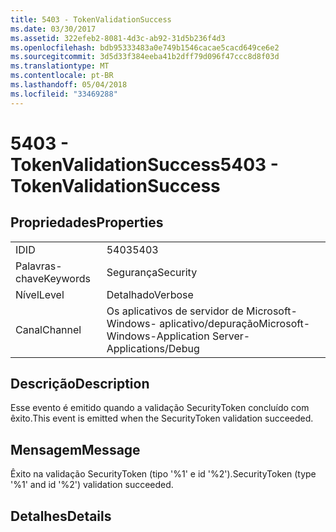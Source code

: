 ```yaml
---
title: 5403 - TokenValidationSuccess
ms.date: 03/30/2017
ms.assetid: 322efeb2-8081-4d3c-ab92-31d5b236f4d3
ms.openlocfilehash: bdb95333483a0e749b1546cacae5cacd649ce6e2
ms.sourcegitcommit: 3d5d33f384eeba41b2dff79d096f47ccc8d8f03d
ms.translationtype: MT
ms.contentlocale: pt-BR
ms.lasthandoff: 05/04/2018
ms.locfileid: "33469288"
---
```

# <a name="5403---tokenvalidationsuccess"></a><span data-ttu-id="bac5d-102">5403 - TokenValidationSuccess</span><span class="sxs-lookup"><span data-stu-id="bac5d-102">5403 - TokenValidationSuccess</span></span>
## <a name="properties"></a><span data-ttu-id="bac5d-103">Propriedades</span><span class="sxs-lookup"><span data-stu-id="bac5d-103">Properties</span></span>  
  
|||  
|-|-|  
|<span data-ttu-id="bac5d-104">ID</span><span class="sxs-lookup"><span data-stu-id="bac5d-104">ID</span></span>|<span data-ttu-id="bac5d-105">5403</span><span class="sxs-lookup"><span data-stu-id="bac5d-105">5403</span></span>|  
|<span data-ttu-id="bac5d-106">Palavras-chave</span><span class="sxs-lookup"><span data-stu-id="bac5d-106">Keywords</span></span>|<span data-ttu-id="bac5d-107">Segurança</span><span class="sxs-lookup"><span data-stu-id="bac5d-107">Security</span></span>|  
|<span data-ttu-id="bac5d-108">Nível</span><span class="sxs-lookup"><span data-stu-id="bac5d-108">Level</span></span>|<span data-ttu-id="bac5d-109">Detalhado</span><span class="sxs-lookup"><span data-stu-id="bac5d-109">Verbose</span></span>|  
|<span data-ttu-id="bac5d-110">Canal</span><span class="sxs-lookup"><span data-stu-id="bac5d-110">Channel</span></span>|<span data-ttu-id="bac5d-111">Os aplicativos de servidor de Microsoft-Windows- aplicativo/depuração</span><span class="sxs-lookup"><span data-stu-id="bac5d-111">Microsoft-Windows-Application Server-Applications/Debug</span></span>|  
  
## <a name="description"></a><span data-ttu-id="bac5d-112">Descrição</span><span class="sxs-lookup"><span data-stu-id="bac5d-112">Description</span></span>  
 <span data-ttu-id="bac5d-113">Esse evento é emitido quando a validação SecurityToken concluído com êxito.</span><span class="sxs-lookup"><span data-stu-id="bac5d-113">This event is emitted when the SecurityToken validation succeeded.</span></span>  
  
## <a name="message"></a><span data-ttu-id="bac5d-114">Mensagem</span><span class="sxs-lookup"><span data-stu-id="bac5d-114">Message</span></span>  
 <span data-ttu-id="bac5d-115">Êxito na validação SecurityToken (tipo '%1' e id '%2').</span><span class="sxs-lookup"><span data-stu-id="bac5d-115">SecurityToken (type '%1' and id '%2') validation succeeded.</span></span>  
  
## <a name="details"></a><span data-ttu-id="bac5d-116">Detalhes</span><span class="sxs-lookup"><span data-stu-id="bac5d-116">Details</span></span>
